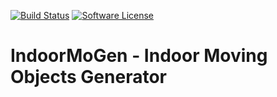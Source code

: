 [![Build Status](https://travis-ci.org/STEMLab/MovingObjectsGenerator.svg?branch=devel)](https://travis-ci.org/STEMLab/MovingObjectsGenerator)
[![Software License](https://img.shields.io/badge/license-MIT-brightgreen.svg?style=flat-square)](LICENSE)

# IndoorMoGen - Indoor Moving Objects Generator
